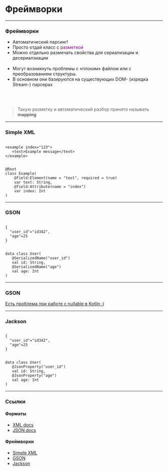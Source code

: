 <!-- .slide:    data-background-color="#699f00" -->
<!-- .slide:    class="center center-horizontal" -->
<!-- .slide:    data-transition="convex" -->

# Фреймворки

---


### Фреймворки

<ul>
<li>Автоматический парсинг!</li>
<li class="fragment" data-fragment-index="1">Просто отдай класс с <span style="color: purple">разметкой</span></li>
<li class="fragment" data-fragment-index="2">Можно отдельно размечать свойства для сериализации и десериалзиации</li>
<br>
<li class="fragment" data-fragment-index="3">Могут возникнуть проблемы с «плохим» файлом или с преобразованием структуры.</li>
<li class="fragment" data-fragment-index="4">В основном они базируются на существующих DOM- (изредка Stream-) парсерах</li>
</ul>

<br>
<br>

<blockquote class="fragment noveo-info" data-fragment-index="5">
<p>Такую разметку и автоматический разбор принято называть <strong> mapping</strong></p>
</blockquote>

---

### Simple XML

<div class="half-left">
<pre><code class="xml" data-trim data-noescape>
&lt;example index="123"&gt;
   &lt;text&gt;Example message&lt;/text&gt;
&lt;/example&gt;
</code></pre>  
</div>

<div class="half-right">
<pre><code class="kotlin" data-trim data-noescape>
@Root
class Example(
    @field:Element(name = "text", required = true)
    var text: String,
    @field:Attribute(name = "index")
    var index: Int
)
</code></pre>  
</div>

---

### GSON

<div class="half-left">
<pre><code class="JavaScript" data-trim data-noescape>
{
  "user_id"="id342",
  "age"=25
}
</code></pre>
</div>
<div class="half-right">
<pre><code class="kotlin" data-trim data-noescape>
data class User(
   @SerializedName("user_id")
   val id: String,
   @SerializedName("age")
   val age: Int
)
</code></pre>
</div>

------

### GSON

<a target="_blank" href="https://bytes.babbel.com/en/articles/2018-05-25-kotlin-gson-nullability.html">Есть проблема при работе с nullable в Kotlin :(</a>

---

### Jackson

<div class="half-left">
<pre><code class="JavaScript" data-trim data-noescape>
{
  "user_id"="id342",
  "age"=25
}
</code></pre>
</div>
<div class="half-right">
<pre><code class="kotlin" data-trim data-noescape>
data class User(
   @JsonProperty("user_id")
   val id: String,
   @JsonProperty("age")
   val age: Int
)
</code></pre>
</div>


---

<!-- .slide:    data-transition="convex" -->

### Ссылки

#### Форматы

- [XML docs](http://www.w3schools.com/xml/)
- [JSON docs](http://www.json.org/)

#### Фреймворки
- [Simple XML](http://simple.sourceforge.net/)
- [GSON](https://github.com/google/gson)
- [Jackson](http://wiki.fasterxml.com/JacksonHome)
